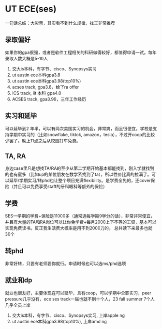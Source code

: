 # UT ECE(ses)

一句话总结：大彩票，其实看不到什么规律，找工非常推荐

## 录取偏好

如果你的gpa很强，或者是软件工程相关的科研做得较好，都值得申请一试。每年录取人数大概是5-10人

1. 交大is本科，有字节、cisco、Synopsys实习
2. ut austin ece本科gpa3.8
3. ut austin ece本科gpa3.98(top10%)
4. acses track, gpa3.8，给了ra offer
5. ICS track, iit 本科 gpa4.0
6. ACSES track, gpa3.99，三年工作经历
## 实习和延毕

可以延毕到2 年半，可以有两次美国实习的机会，非常爽，而且很便宜。学校是支持学期中实习的（比如snowflake, tiktok, amazon，tesla），不过开coop的比较少罢了。晚上11点之后从校园打车免费。

## TA, RA
身边case里凡是想找TA/RA的至少从第二学期开始基本都能找到，刚入学就找到的也有蛮多（比如up的某位朋友在数学系找到了ta），所以性价比真的拉满了。可以延毕/学期实习/转phd也让整个项目充满flexibility。是学费全免的，还cover保险（并且可以免费享受staff的牙科眼科等额外的保险）

## 学费
SES一学期的学费+保险是11000多（通常选每学期9学分的话），非常非常便宜，并且有大量的TA和RA岗位可以让你免学费+每月2000上下不等的工资，基本可以实现免费读书。反正我生活费大概率是用不到2000刀的。
总共读下来最多也就30个
## 转phd

非常好转，只要有老师要你就行。申请时候也可以选ms/phd选项

## 就业和dp

就业也很友好，主要体现在可以延毕，且有coop，可以学期中全职实习，peer pressure几乎没有，ece ses track一届也就不到十个人，23 fall summer 7个人 几乎全员上岸

1. 交大is本科，有字节、cisco、Synopsys实习, 上岸apple ng
2. ut austin ece本科gpa3.98(top10%), 上岸amd ng